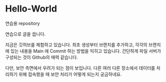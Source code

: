 # Hello-World
연습용 repository

연습으로 글을 씁니다.

지금은 깃허브를 체험하고 있습니다.
최초 생성부터 브랜치를 추가하고, 각각의 브랜치에 있는 내용을 Main 에 Commit 하는 방법을 익히고 있습니다.
간단하게 파일 서버가 구성되는 것이 Github의 매력 같습니다.

다만, 보안 측면에서 우려가 되는 점이 보입니다. 
다른 여러 다른 장소에서 데이터를 처리하기 위해 접속했을 때 보안 처리가 어떻게 되는지 궁금하네요.
